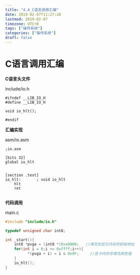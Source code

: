 ```yaml
---
title: "4.4_C语言调用汇编"
date: 2019-02-07T11:27:28
lastmod: 2019-02-07
timezone: UTC+8
tags: ["操作系统"]
categories: ["操作系统"]
draft: false
---
```




# C语言调用汇编



**C语言头文件**

include/io.h

```assembly
#ifndef __LIB_IO_H
#define __LIB_IO_H

void io_hlt();

#endif
```





**汇编实现**

asm/io.asm

```assembly
;io.asm

[bits 32]
global io_hlt


[section .text]
io_hlt:       ; void io_hlt
    hlt
    ret
        
```



**代码调用**

main.c

```c
#include "include/io.h"

typedef unsigned char int8;

int _start(){
    int8 *pvga = (int8 *)0xa0000;	//填充到显示内存的初始地址	
    for(int i = 0;i <= 0xffff;i++){	
		  *(pvga + i) = i & 0x0F;     //显卡内存存填充颜色值	
    }
    io_hlt();
}
```





